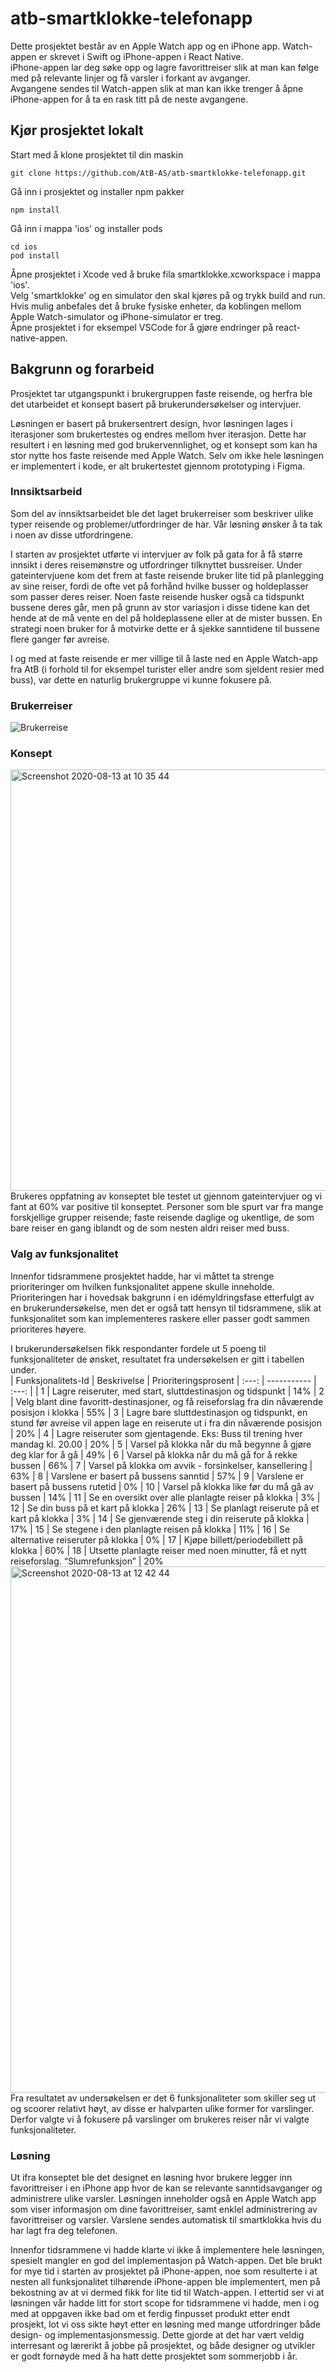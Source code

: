 # atb-smartklokke-telefonapp
Dette prosjektet består av en Apple Watch app og en iPhone app. Watch-appen er skrevet i Swift og iPhone-appen i React Native.  
iPhone-appen lar deg søke opp og lagre favorittreiser slik at man kan følge med på relevante linjer og få varsler i forkant av avganger.  
Avgangene sendes til Watch-appen slik at man kan ikke trenger å åpne iPhone-appen for å ta en rask titt på de neste avgangene. 

## Kjør prosjektet lokalt
Start med å klone prosjektet til din maskin
```
git clone https://github.com/AtB-AS/atb-smartklokke-telefonapp.git
```

Gå inn i prosjektet og installer npm pakker
```
npm install
```

Gå inn i mappa 'ios' og installer pods
```
cd ios
pod install
```

Åpne prosjektet i Xcode ved å bruke fila smartklokke.xcworkspace i mappa 'ios'.  
Velg 'smartklokke'  og en simulator den skal kjøres på og trykk build and run. Hvis mulig anbefales det å bruke fysiske enheter, da koblingen mellom Apple Watch-simulator og iPhone-simulator er treg.  
Åpne prosjektet i for eksempel VSCode for å gjøre endringer på react-native-appen.  


## Bakgrunn og forarbeid
Prosjektet tar utgangspunkt i brukergruppen faste reisende, og herfra ble det utarbeidet et konsept basert på brukerundersøkelser og intervjuer.  
  
Løsningen er basert på brukersentrert design, hvor løsningen lages i iterasjoner som brukertestes og endres mellom hver iterasjon. Dette har resultert i en løsning 
med god brukervennlighet, og et konsept som kan ha stor nytte hos faste reisende med Apple Watch. Selv om ikke hele løsningen er implementert i kode, er alt brukertestet gjennom prototyping i Figma.  

 

### Innsiktsarbeid
Som del av innsiktsarbeidet ble det laget brukerreiser som beskriver ulike typer reisende og problemer/utfordringer de har.
Vår løsning ønsker å ta tak i noen av disse utfordringene.  
  
I starten av prosjektet utførte vi intervjuer av folk på gata for å få større innsikt i deres reisemønstre og utfordringer tilknyttet bussreiser.
Under gateintervjuene kom det frem at faste reisende bruker lite tid på planlegging av sine reiser, fordi de ofte vet på forhånd hvilke busser og holdeplasser som passer deres reiser.
Noen faste reisende husker også ca tidspunkt bussene deres går, men på grunn av stor variasjon i disse tidene kan det hende at de må vente en del på holdeplassene eller at de mister bussen.
En strategi noen bruker for å motvirke dette er å sjekke sanntidene til bussene flere ganger før avreise.  
  
I og med at faste reisende er mer villige til å laste ned en Apple Watch-app fra AtB (i forhold til for eksempel turister eller andre som sjeldent resier med buss), 
var dette en naturlig brukergruppe vi kunne fokusere på. 
### Brukerreiser
![Brukerreise](https://user-images.githubusercontent.com/37469920/90137280-ba9d3b00-dd75-11ea-8388-4167b969d2d9.png)





### Konsept

<img width="674" alt="Screenshot 2020-08-13 at 10 35 44" src="https://user-images.githubusercontent.com/37469920/90137534-0cde5c00-dd76-11ea-9794-7500933c21b6.png"> 
Brukeres oppfatning av konseptet ble testet ut gjennom gateintervjuer og vi fant at 60% var positive til konseptet. Personer som ble spurt var fra mange forskjellige grupper reisende;
faste reisende daglige og ukentlige, de som bare reiser en gang iblandt og de som nesten aldri reiser med buss.


### Valg av funksjonalitet
Innenfor tidsrammene prosjektet hadde, har vi måttet ta strenge prioriteringer om hvilken funksjonalitet appene skulle inneholde.  
Prioriteringen har i hovedsak bakgrunn i en idémyldringsfase etterfulgt av en brukerundersøkelse, men det er også tatt hensyn til tidsrammene, 
slik at funksjonalitet som kan implementeres raskere eller passer godt sammen prioriteres høyere.  

I brukerundersøkelsen fikk respondanter fordele ut 5 poeng til funksjonaliteter de ønsket, resultatet fra undersøkelsen er gitt i tabellen under.  
| Funksjonalitets-Id | Beskrivelse | Prioriteringsprosent
| :---: | ----------- | :---: |
| 1 | Lagre reiseruter, med start, sluttdestinasjon og tidspunkt | 14%
| 2 | Velg blant dine favoritt-destinasjoner, og få reiseforslag fra din nåværende posisjon i klokka | 55%
| 3 | Lagre bare sluttdestinasjon og tidspunkt, en stund før avreise vil appen lage en reiserute ut i fra din nåværende posisjon | 20%
| 4 | Lagre reiseruter som gjentagende. Eks: Buss til trening hver mandag kl. 20.00 | 20%
| 5 | Varsel på klokka når du må begynne å gjøre deg klar for å gå | 49%
| 6 | Varsel på klokka når du må gå for å rekke bussen | 66%
| 7 | Varsel på klokka om avvik - forsinkelser, kansellering | 63%
| 8 | Varslene er basert på bussens sanntid | 57%
| 9 | Varslene er basert på bussens rutetid | 0%
| 10 | Varsel på klokka like før du må gå av bussen | 14%
| 11 | Se en oversikt over alle planlagte reiser på klokka | 3%
| 12 | Se din buss på et kart på klokka | 26%
| 13 | Se planlagt reiserute på et kart på klokka | 3%
| 14 | Se gjenværende steg i din reiserute på klokka | 17%
| 15 | Se stegene i den planlagte reisen på klokka | 11%
| 16 | Se alternative reiseruter på klokka | 0%
| 17 | Kjøpe billett/periodebillett på klokka | 60%
| 18 | Utsette planlagte reiser med noen minutter, få et nytt reiseforslag. “Slumrefunksjon” | 20%  
<img width="842" alt="Screenshot 2020-08-13 at 12 42 44" src="https://user-images.githubusercontent.com/37469920/90136767-f7b4fd80-dd74-11ea-9f5a-2a11494b207e.png">
Fra resultatet av undersøkelsen er det 6 funksjonaliteter som skiller seg ut og scoorer relativt høyt, av disse er halvparten ulike former for varslinger. 
Derfor valgte vi å fokusere på varslinger om brukeres reiser når vi valgte funksjonaliteter.  

### Løsning
Ut ifra konseptet ble det designet en løsning hvor brukere legger inn favorittreiser i en iPhone app hvor de kan se relevante sanntidsavganger og administrere ulike varsler.
Løsningen inneholder også en Apple Watch app som viser informasjon om dine favorittreiser, samt enklel administrering av favorittreiser og varsler.
Varslene sendes automatisk til smartklokka hvis du har lagt fra deg telefonen.  
  
Innenfor tidsrammene vi hadde klarte vi ikke å implementere hele løsningen, spesielt mangler en god del implementasjon på Watch-appen. Det ble brukt for mye tid i starten av prosjektet på iPhone-appen, noe som resulterte i at nesten all funksjonalitet tilhørende iPhone-appen ble implementert, men på bekostning av at vi dermed fikk for lite tid til Watch-appen. I ettertid ser vi at løsningen vår hadde litt for stort scope for tidsrammene vi hadde, men i og med at oppgaven ikke bad om et ferdig finpusset produkt etter endt prosjekt, lot vi oss sikte høyt etter en løsning med mange utfordringer både design- og implementasjonsmessig. Dette gjorde at det har vært veldig interresant og lærerikt å jobbe på prosjektet, og både designer og utvikler er godt fornøyde med å ha hatt dette prosjektet som sommerjobb i år. 
